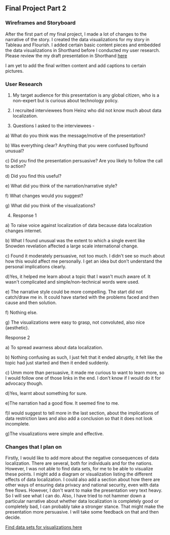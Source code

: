 ## Final Project Part 2

### Wireframes and Storyboard
After the first part of my final project, I made a lot of changes to the narrative of the story. I created the data visualizations for my story in Tableau and Flourish. I added certain basic content pieces and embedded the data visualizations in Shorthand before I conducted my user research. Please review the my draft presentation in Shorthand [here](https://carnegiemellon.shorthandstories.com/the-data-localization-story/index.html)

I am yet to add the final written content and add captions to certain pictures. 

### User Research
1. My target audience for this presentation is any global citizen, who is a non-expert but is curious about technology policy.
2. I recruited interviewees from Heinz who did not know much about data localization. 

3. Questions I asked to the interviewees - 

a) What do you think was the message/motive of the presentation?

b) Was everything clear? Anything that you were confused by/found unusual?

c) Did you find the presentation persuasive? Are you likely to follow the call to action?

d) Did you find this useful?

e) What did you think of the narration/narrative style?

f) What changes would you suggest?

g) What did you think of the visualizations?

4. Response 1

a) To raise voice against localization of data because data localization changes internet.

b) What I found unusual was the extent to which a single event like Snowden revelation affected a large scale international change. 

c) Found it moderately persuasive, not too much. I didn't see so much about how this would affect me personally. I get an idea but don't understand the personal implications clearly.

d)Yes, it helped me learn about a topic that I wasn't much aware of. It wasn't complicated and simple/non-technical words were used. 

e) The narrative style could be more compelling. The start did not catch/draw me in. It could have started with the problems faced and then cause and then solution.

f) Nothing else.

g) The visualizations were easy to grasp, not convoluted, also nice (aesthetic). 

Response 2

a) To spread awarness about data localization.

b) Nothing confusing as such, I just felt that it ended abruptly, it felt like the topic had just started and then it ended suddenly.

c) Umm more than persuasive, it made me curious to want to learn more, so I would follow one of those links in the end. I don't know if I would do it for advocacy though. 

d)Yes, learnt about something for sure.

e)The narration had a good flow. It seemed fine to me. 

f)I would suggest to tell more in the last section, about the implications of data restriction laws and also add a conclusion so that it does not look incomplete.

g)The visualizations were simple and effective. 

### Changes that I plan on
Firstly, I would like to add more about the negative consequences of data localization. There are several, both for individuals and for the nations. However, I was not able to find data sets, for me to be able to visualize these points. I might add a diagram or visualization listing the different effects of data localization. I could also add a section about how there are other ways of ensuring data privacy and national security, even with data free flows. However, I don't want to make the presentation very text heavy. So I will see what I can do. Also, I have tried to not hammer down a particular narrative about whether data localization is completely good or completely bad, I can probably take a stronger stance. That might make the presentation more persuasive. I will take some feedback on that and then decide. 



[Find data sets for visualizations here](Data)
